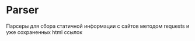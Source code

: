 # Parser
Парсеры для сбора статичной информации с сайтов методом requests и уже сохраненных html ссылок
